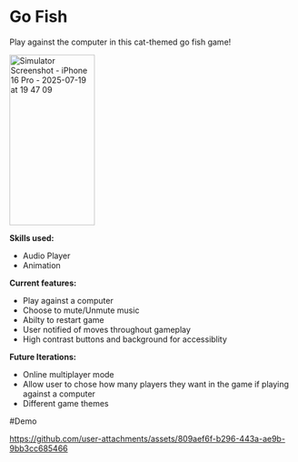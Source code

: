 # Go Fish 
Play against the computer in this cat-themed go fish game!

<img width="150" height="300" alt="Simulator Screenshot - iPhone 16 Pro - 2025-07-19 at 19 47 09" src="https://github.com/user-attachments/assets/75082ac3-8180-4877-8378-2f5fc9b6921c" />
 
**Skills used:**
* Audio Player
* Animation
  
**Current features:**
* Play against a computer
* Choose to mute/Unmute music
* Abilty to restart game
* User notified of moves throughout gameplay
* High contrast buttons and background for accessiblity

**Future Iterations:**
  * Online multiplayer mode
  * Allow user to chose how many players they want in the game if playing against a computer
  * Different game themes

#Demo

https://github.com/user-attachments/assets/809aef6f-b296-443a-ae9b-9bb3cc685466

